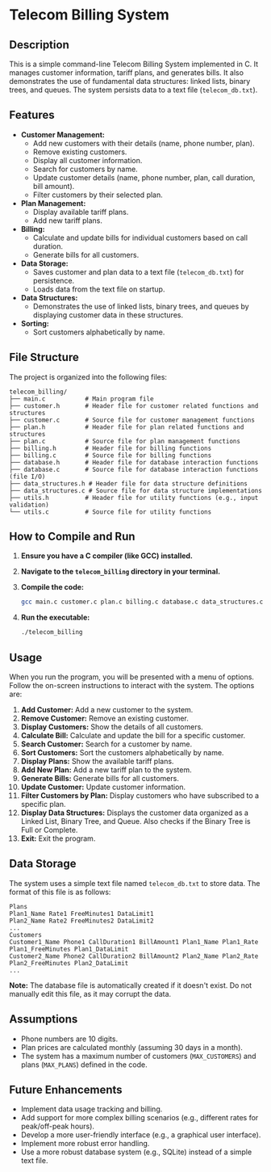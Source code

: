 # Telecom Billing System

## Description

This is a simple command-line Telecom Billing System implemented in C. It manages customer information, tariff plans, and generates bills. It also demonstrates the use of fundamental data structures: linked lists, binary trees, and queues.  The system persists data to a text file (`telecom_db.txt`).

## Features

* **Customer Management:**
    * Add new customers with their details (name, phone number, plan).
    * Remove existing customers.
    * Display all customer information.
    * Search for customers by name.
    * Update customer details (name, phone number, plan, call duration, bill amount).
    * Filter customers by their selected plan.
* **Plan Management:**
    * Display available tariff plans.
    * Add new tariff plans.
* **Billing:**
    * Calculate and update bills for individual customers based on call duration.
    * Generate bills for all customers.
* **Data Storage:**
    * Saves customer and plan data to a text file (`telecom_db.txt`) for persistence.
    * Loads data from the text file on startup.
* **Data Structures:**
    * Demonstrates the use of linked lists, binary trees, and queues by displaying customer data in these structures.
* **Sorting:**
    * Sort customers alphabetically by name.

## File Structure

The project is organized into the following files:
```
telecom_billing/
├── main.c           # Main program file
├── customer.h       # Header file for customer related functions and structures
├── customer.c       # Source file for customer management functions
├── plan.h           # Header file for plan related functions and structures
├── plan.c           # Source file for plan management functions
├── billing.h        # Header file for billing functions
├── billing.c        # Source file for billing functions
├── database.h       # Header file for database interaction functions
├── database.c       # Source file for database interaction functions (file I/O)
├── data_structures.h # Header file for data structure definitions
├── data_structures.c # Source file for data structure implementations
├── utils.h          # Header file for utility functions (e.g., input validation)
└── utils.c          # Source file for utility functions
```
## How to Compile and Run

1.  **Ensure you have a C compiler (like GCC) installed.**

2.  **Navigate to the `telecom_billing` directory in your terminal.**

3.  **Compile the code:**

    ```bash
    gcc main.c customer.c plan.c billing.c database.c data_structures.c utils.c -o telecom_billing
    ```

4.  **Run the executable:**

    ```bash
    ./telecom_billing
    ```

## Usage

When you run the program, you will be presented with a menu of options.  Follow the on-screen instructions to interact with the system.  The options are:

1.  **Add Customer:** Add a new customer to the system.
2.  **Remove Customer:** Remove an existing customer.
3.  **Display Customers:** Show the details of all customers.
4.  **Calculate Bill:** Calculate and update the bill for a specific customer.
5.  **Search Customer:** Search for a customer by name.
6.  **Sort Customers:** Sort the customers alphabetically by name.
7.  **Display Plans:** Show the available tariff plans.
8.  **Add New Plan:** Add a new tariff plan to the system.
9.  **Generate Bills:** Generate bills for all customers.
10. **Update Customer:** Update customer information.
11. **Filter Customers by Plan:** Display customers who have subscribed to a specific plan.
12. **Display Data Structures:** Displays the customer data organized as a Linked List, Binary Tree, and Queue.  Also checks if the Binary Tree is Full or Complete.
0.  **Exit:** Exit the program.

## Data Storage

The system uses a simple text file named `telecom_db.txt` to store data.  The format of this file is as follows:
```
Plans
Plan1_Name Rate1 FreeMinutes1 DataLimit1
Plan2_Name Rate2 FreeMinutes2 DataLimit2
...
Customers
Customer1_Name Phone1 CallDuration1 BillAmount1 Plan1_Name Plan1_Rate Plan1_FreeMinutes Plan1_DataLimit
Customer2_Name Phone2 CallDuration2 BillAmount2 Plan2_Name Plan2_Rate Plan2_FreeMinutes Plan2_DataLimit
...
```
**Note:** The database file is automatically created if it doesn't exist.  Do not manually edit this file, as it may corrupt the data.

## Assumptions

* Phone numbers are 10 digits.
* Plan prices are calculated monthly (assuming 30 days in a month).
* The system has a maximum number of customers (`MAX_CUSTOMERS`) and plans (`MAX_PLANS`) defined in the code.

## Future Enhancements

* Implement data usage tracking and billing.
* Add support for more complex billing scenarios (e.g., different rates for peak/off-peak hours).
* Develop a more user-friendly interface (e.g., a graphical user interface).
* Implement more robust error handling.
* Use a more robust database system (e.g., SQLite) instead of a simple text file.
